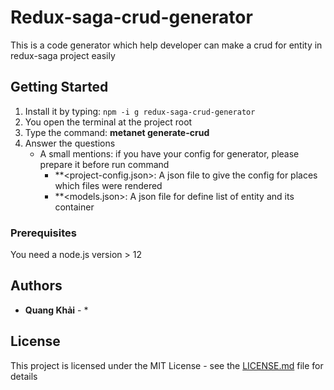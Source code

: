 # Redux-saga-crud-generator

This is a code generator which help developer can make a crud for entity in redux-saga project easily

## Getting Started

1. Install it by typing: ```npm -i g redux-saga-crud-generator```
2. You open the terminal at the project root
3. Type the command: **metanet generate-crud**
4. Answer the questions
   - A small mentions: if you have your config for generator, please prepare it before run command
     - **<project-config.json>: A json file to give the config for places which files were rendered
     - **<models.json>: A json file for define list of entity and its container

### Prerequisites

You need a node.js version > 12

## Authors

* **Quang Khải** - *

## License

This project is licensed under the MIT License - see the [LICENSE.md](LICENSE.md) file for details
